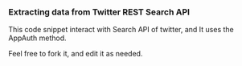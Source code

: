 ### Extracting data from Twitter REST Search API

This code snippet interact with Search API of twitter, and It uses the AppAuth method.

Feel free to fork it, and edit it as needed.

